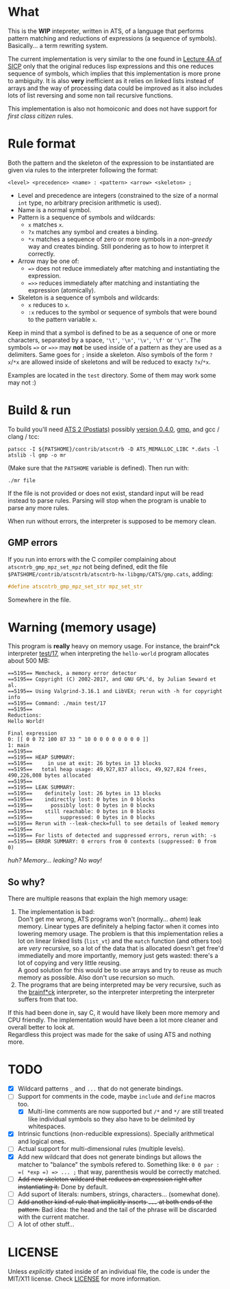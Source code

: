 What
====
This is the **WIP** intepreter, written in ATS, of a language that performs pattern matching and reductions of expressions (a sequence of symbols).
Basically... a term rewriting system.

The current implementation is very similar to the one found in [Lecture 4A of SICP](https://www.youtube.com/watch?v=amf5lTZ0UTc) only that the original
reduces lisp expressions and this one reduces sequence of symbols, which implies that this implementation is more prone to ambiguity.
It is also **very** inefficient as it relies on linked lists instead of arrays and the way of processing data could be improved as it also includes lots
of list reversing and some non tail recursive functions.

This implementation is also not homoiconic and does not have support for _first class citizen_ rules.

Rule format
===========
Both the pattern and the skeleton of the expression to be instantiated are given via rules to the interpreter following the format:

    <level> <precedence> <name> : <pattern> <arrow> <skeleton> ;

- Level and precedence are integers (constrained to the size of a normal `int` type, no arbitrary precision arithmetic is used).
- Name is a normal symbol.
- Pattern is a sequence of symbols and wildcards:
    - `x` matches `x`.
    - `?x` matches any symbol and creates a binding.
    - `*x` matches a sequence of zero or more symbols in a _non-greedy_ way and creates binding. Still pondering as to how to interpret it correctly.
- Arrow may be one of:
    - `=>` does not reduce immediately after matching and instantiating the expression.
    - `=>>` reduces immediately after matching and instantiating the expression (atomically).
- Skeleton is a sequence of symbols and wildcards:
    - `x` reduces to `x`.
    - `:x` reduces to the symbol or sequence of symbols that were bound to the pattern variable `x`.

Keep in mind that a symbol is defined to be as a sequence of one or more characters, separated by a space, `'\t'`, `'\n'`, `'\v'`, `'\f'` or `'\r'`.
The symbols `=>` or `=>>` may **not** be used inside of a pattern as they are used as a delimiters. Same goes for `;` inside a skeleton. Also symbols
of the form `?x`/`*x` are allowed inside of skeletons and will be reduced to exacty `?x`/`*x`.

Examples are located in the `test` directory. Some of them may work some may not :)

Build & run
===========
To build you'll need [ATS 2 (Postiats)](http://www.ats-lang.org/) possibly [version 0.4.0](https://sourceforge.net/projects/ats2-lang/files/ats2-lang/), [gmp](https://gmplib.org), and gcc / clang / tcc:

    patscc -I ${PATSHOME}/contrib/atscntrb -D ATS_MEMALLOC_LIBC *.dats -l atslib -l gmp -o mr

(Make sure that the `PATSHOME` variable is defined). Then run with:

    ./mr file

If the file is not provided or does not exist, standard input will be read instead to parse rules. Parsing will stop when the program is unable to parse any more rules.

When run without errors, the interpreter is supposed to be memory clean.

GMP errors
----------
 If you run into errors with the C compiler complaining about `atscntrb_gmp_mpz_set_mpz` not being defined, edit the file
`$PATSHOME/contrib/atscntrb/atscntrb-hx-libgmp/CATS/gmp.cats`, adding:

```C
#define atscntrb_gmp_mpz_set_str mpz_set_str
```
Somewhere in the file.

Warning (memory usage)
======================
This program is **really** heavy on memory usage. For instance, the brainf*ck interpreter [test/17](test/17), when interpreting the `hello-world` program allocates about 500 MB:

    ==5195== Memcheck, a memory error detector
    ==5195== Copyright (C) 2002-2017, and GNU GPL'd, by Julian Seward et al.
    ==5195== Using Valgrind-3.16.1 and LibVEX; rerun with -h for copyright info
    ==5195== Command: ./main test/17
    ==5195==
    Reductions:
    Hello World!

    Final expression
    0: [[ 0 0 72 100 87 33 ^ 10 0 0 0 0 0 0 0 0 ]]
    1: main
    ==5195==
    ==5195== HEAP SUMMARY:
    ==5195==     in use at exit: 26 bytes in 13 blocks
    ==5195==   total heap usage: 49,927,837 allocs, 49,927,824 frees, 490,226,008 bytes allocated
    ==5195==
    ==5195== LEAK SUMMARY:
    ==5195==    definitely lost: 26 bytes in 13 blocks
    ==5195==    indirectly lost: 0 bytes in 0 blocks
    ==5195==      possibly lost: 0 bytes in 0 blocks
    ==5195==    still reachable: 0 bytes in 0 blocks
    ==5195==         suppressed: 0 bytes in 0 blocks
    ==5195== Rerun with --leak-check=full to see details of leaked memory
    ==5195==
    ==5195== For lists of detected and suppressed errors, rerun with: -s
    ==5195== ERROR SUMMARY: 0 errors from 0 contexts (suppressed: 0 from 0)

_huh? Memory... leaking? No way!_

So why?
-------
There are multiple reasons that explain the high memory usage:
1. The implementation is bad:  
Don't get me wrong, ATS programs won't (normally... _ahem_) leak memory. Linear types are definitely a helping factor when it comes into lowering memory usage.
The problem is that this implementation relies a lot on linear linked lists (`list_vt`) and the `match` function (and others too) are *very* recursive, so a lot of
the data that is allocated doesn't get free'd immediatelly and more importantly, memory just gets wasted: there's a lot of copying and very little reusing.  
A good solution for this would be to use arrays and try to reuse as much memory as possible. Also don't use recursion so much.
2. The programs that are being interpreted may be very recursive, such as the [brainf*ck](test/17) interpreter, so the interpreter interpreting the interpreter suffers
from that too.

If this had been done in, say C, it would have likely been more memory and CPU friendly. The implementation would have been a lot more cleaner and overall better to look
at.  
Regardless this project was made for the sake of using ATS and nothing more.

TODO
====
- [x] Wildcard patterns `_` and `...` that do not generate bindings.
- [ ] Support for comments in the code, maybe `include` and `define` macros too.
    - [x] Multi-line comments are now supported but `/*` and `*/` are still treated like individual symbols so they also have to be delimited by whitespaces.
- [x] Intrinsic functions (non-reducible expressions). Specially arithmetical and logical ones.
- [ ] Actual support for multi-dimensional rules (multiple levels).
- [x] Add new wildcard that does not generate bindings but allows the matcher to "balance" the symbols refered to. Something like:
        `0 0 par : =( *exp =) => ... ;`
      that way, parenthesis would be correctly matched.
- [ ] ~~Add new skeleton wildcard that reduces an expression right after instantiating it.~~ Done by default.
- [ ] Add suport of literals: numbers, strings, characters... (somewhat done).
- [ ] ~~Add another kind of rule that implicitly inserts `...` at both ends of the pattern.~~ Bad idea: the head and the tail of the phrase will be discarded with the current matcher.
- [ ] A lot of other stuff...

LICENSE
=======
Unless *explicitly* stated inside of an individual file, the code is under the MIT/X11 license.
Check [LICENSE](LICENSE) for more information.
